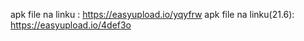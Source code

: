 apk file na linku : https://easyupload.io/yqyfrw
apk file na linku(21.6): https://easyupload.io/4def3o
